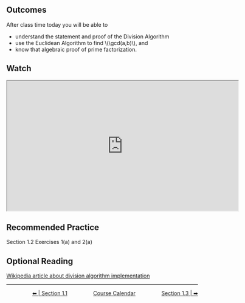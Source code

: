 ## Outcomes
After class time today you will be able to

* understand the statement and proof of the Division Algorithm
* use the Euclidean Algorithm to find \\(\gcd(a,b)\\), and
* know that algebraic proof of prime factorization.

## Watch

<iframe class="lti-embed" style="width: 608px; height: 342px;" title="m425-Division Algorithm (09:55)" src="https://uweau.instructure.com/courses/641689/external_tools/retrieve?display=borderless&amp;url=https%3A%2F%2F2370711-5.kaf.kaltura.com%2Fbrowseandembed%2Findex%2Fmedia%2Fentryid%2F1_wtemmfod%2FshowDescription%2Ffalse%2FshowTitle%2Ffalse%2FshowTags%2Ffalse%2FshowDuration%2Ffalse%2FshowOwner%2Ffalse%2FshowUploadDate%2Ffalse%2FplayerSize%2F608x342%2FplayerSkin%2F42909941%2F" width="608" height="342" allowfullscreen="allowfullscreen" webkitallowfullscreen="webkitallowfullscreen" mozallowfullscreen="mozallowfullscreen" allow="geolocation *; microphone *; camera *; midi *; encrypted-media *; autoplay *; clipboard-write *; display-capture *"></iframe>

## Recommended Practice

Section 1.2 Exercises 1(a) and 2(a)

## Optional Reading

<a href="https://en.wikipedia.org/wiki/Division_algorithm">Wikipedia article about division algorithm implementation


 
<hr class="dashed double-spacing">

<div class = "justify" style="display:flex;justify-content:space-between;">
    <div sytle="align:left">
        <a class="btn info" href="page:📓 Section 1.1">⬅ | Section 1.1</a>
    </div>
    <div style="align:center">
        <a class="btn danger" href="page:📅 Full Course Schedule - Subject to Change">Course Calendar</a>
    </div>
    <div style="align:right">
        <a class="btn info" href="page:📓 Section 1.3 Part 1">Section 1.3 | ➡</a>
    </div>
</div>